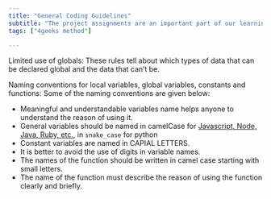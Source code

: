 ```yaml
---
title: "General Coding Guidelines"
subtitle: "The project assignments are an important part of our learning method, this lessons will show you what to expect and why the matter so much."
tags: ["4geeks method"]

---
```


Limited use of globals:
These rules tell about which types of data that can be declared global and the data that can’t be.

Naming conventions for local variables, global variables, constants and functions:
Some of the naming conventions are given below:
- Meaningful and understandable variables name helps anyone to understand the reason of using it.
- General variables should be named in camelCase for [Javascript, Node, Java, Ruby, etc.](https://en.wikipedia.org/wiki/Snake_case), in `snake_case` for python
- Constant variables are named in CAPIAL LETTERS.
- It is better to avoid the use of digits in variable names.
- The names of the function should be written in camel case starting with small letters.
- The name of the function must describe the reason of using the function clearly and briefly.
